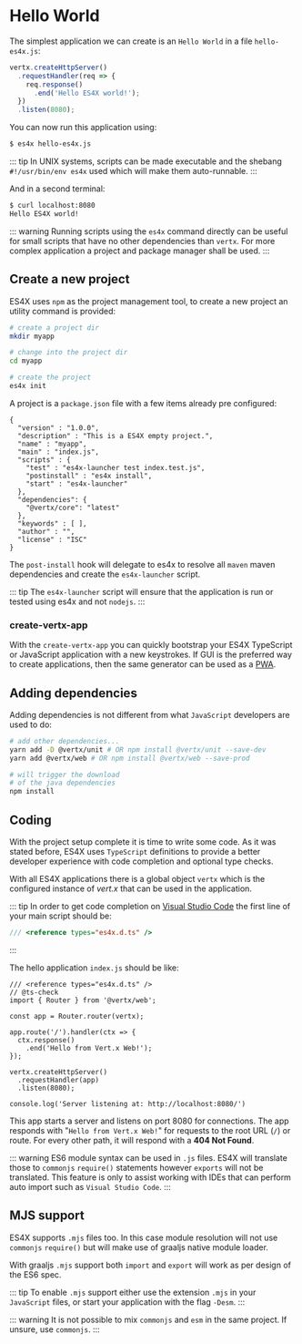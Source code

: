 # Hello World

The simplest application we can create is an `Hello World` in a file `hello-es4x.js`:

```js
vertx.createHttpServer()
  .requestHandler(req => {
    req.response()
      .end('Hello ES4X world!');
  })
  .listen(8080);
```

You can now run this application using:

```bash
$ es4x hello-es4x.js
```

::: tip
In UNIX systems, scripts can be made executable and the shebang `#!/usr/bin/env es4x` used which will make them
auto-runnable.
:::

And in a second terminal:

```bash
$ curl localhost:8080
Hello ES4X world!
```

::: warning
Running scripts using the `es4x` command directly can be useful for small scripts that have no other dependencies than
`vertx`. For more complex application a project and package manager shall be used.
:::

## Create a new project

ES4X uses `npm` as the project management tool, to create a new project an utility command is provided:

```bash
# create a project dir
mkdir myapp

# change into the project dir
cd myapp

# create the project
es4x init
```

A project is a `package.json` file with a few items already pre configured:

```json{7-9,12}
{
  "version" : "1.0.0",
  "description" : "This is a ES4X empty project.",
  "name" : "myapp",
  "main" : "index.js",
  "scripts" : {
    "test" : "es4x-launcher test index.test.js",
    "postinstall" : "es4x install",
    "start" : "es4x-launcher"
  },
  "dependencies": {
    "@vertx/core": "latest"
  },
  "keywords" : [ ],
  "author" : "",
  "license" : "ISC"
}
```

The `post-install` hook will delegate to es4x to resolve all `maven` maven dependencies and create the `es4x-launcher`
script.

::: tip
The `es4x-launcher` script will ensure that the application is run or tested using es4x and not `nodejs`.
:::

### create-vertx-app

With the `create-vertx-app` you can quickly bootstrap your ES4X TypeScript or JavaScript
application with a new keystrokes. If GUI is the preferred way to create applications, then
the same generator can be used as a [PWA](https://vertx-starter.jetdrone.xyz/#npm).

<asciinema :src="$withBase('/cast/es4x-ts.cast')" cols="80" rows="24" />

## Adding dependencies

Adding dependencies is not different from what `JavaScript` developers are used to do:

```bash
# add other dependencies...
yarn add -D @vertx/unit # OR npm install @vertx/unit --save-dev
yarn add @vertx/web # OR npm install @vertx/web --save-prod

# will trigger the download
# of the java dependencies
npm install
```

## Coding

With the project setup complete it is time to write some code. As it was stated before, ES4X uses `TypeScript`
definitions to provide a better developer experience with code completion and optional type checks.

With all ES4X applications there is a global object `vertx` which is the configured instance of *vert.x* that can be
used in the application.

::: tip
In order to get code completion on [Visual Studio Code](https://code.visualstudio.com/) the first line of your main
script should be:

```js
/// <reference types="es4x.d.ts" />
```
:::

The hello application `index.js` should be like:

```js{3}
/// <reference types="es4x.d.ts" />
// @ts-check
import { Router } from '@vertx/web';

const app = Router.router(vertx);

app.route('/').handler(ctx => {
  ctx.response()
    .end('Hello from Vert.x Web!');
});

vertx.createHttpServer()
  .requestHandler(app)
  .listen(8080);
  
console.log('Server listening at: http://localhost:8080/')
```

This app starts a server and listens on port 8080 for connections. The app responds with "`Hello from Vert.x Web!`" for
requests to the root URL (`/`) or route. For every other path, it will respond with a **404 Not Found**.

::: warning
ES6 module syntax can be used in `.js` files. ES4X will translate those to `commonjs` `require()` statements however
`exports` will not be translated. This feature is only to assist working with IDEs that can perform auto import such as
`Visual Studio Code`.
:::

## MJS support

ES4X supports `.mjs` files too. In this case module resolution will not use `commonjs` `require()` but will make use of
graaljs native module loader.

With graaljs `.mjs` support both `import` and `export` will work as per design of the ES6 spec.

::: tip
To enable `.mjs` support either use the extension `.mjs` in your `JavaScript` files, or start your application with the
flag `-Desm`.
:::

::: warning
It is not possible to mix `commonjs` and `esm` in the same project. If unsure, use `commonjs`.
:::
